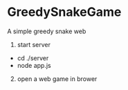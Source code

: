 # GreedySnakeGame
A simple greedy snake web 

1. start server
- cd ./server
- node app.js

2. open a web game in brower



